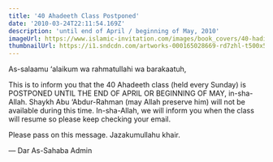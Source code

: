 ```yaml
---
title: '40 Ahadeeth Class Postponed'
date: '2010-03-24T22:11:54.169Z'
description: 'until end of April / beginning of May, 2010'
imageUrl: https://www.islamic-invitation.com/images/book_covers/40-hadith_it.jpg
thumbnailUrl: https://i1.sndcdn.com/artworks-000165028669-rd7zhl-t500x500.jpg
---
```


As-salaamu ‘alaikum wa rahmatullahi wa barakaatuh,

This is to inform you that the 40 Ahadeeth class (held every Sunday) is POSTPONED UNTIL THE END OF APRIL OR BEGINNING OF MAY, in-sha-Allah. Shaykh Abu ‘Abdur-Rahman (may Allah preserve him) will not be available during this time. In-sha-Allah, we will inform you when the class will resume so please keep checking your email.

Please pass on this message. Jazakumullahu khair.

—
Dar As-Sahaba Admin
